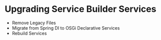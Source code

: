 # Upgrading Service Builder Services




- Remove Legacy Files
- Migrate from Spring DI to OSGi Declarative Services
- Rebuild Services